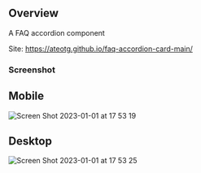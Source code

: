 ## Overview

A FAQ accordion component

Site: https://ateotg.github.io/faq-accordion-card-main/

### Screenshot

## Mobile

![Screen Shot 2023-01-01 at 17 53 19](https://user-images.githubusercontent.com/25332391/210186799-2d414587-5436-4216-90b0-78116de5fea2.png)

## Desktop

![Screen Shot 2023-01-01 at 17 53 25](https://user-images.githubusercontent.com/25332391/210186801-87b575c9-ac5f-46c2-8731-d97be6b87646.png)

